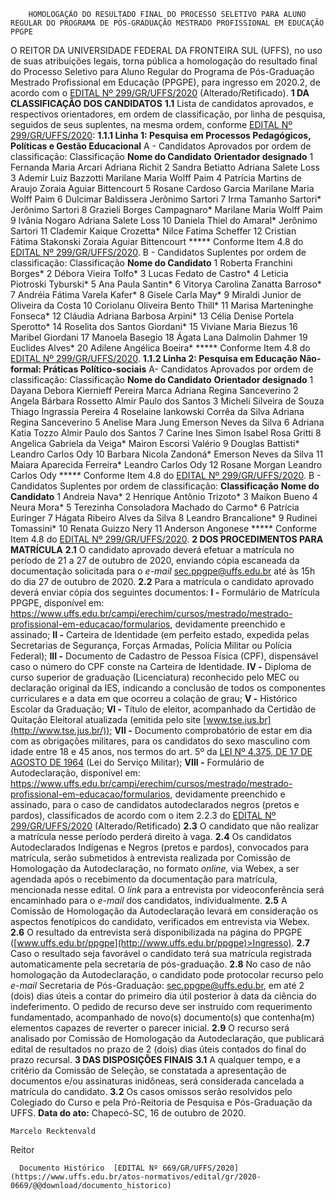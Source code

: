         HOMOLOGAÇÃO DO RESULTADO FINAL DO PROCESSO SELETIVO PARA ALUNO REGULAR DO PROGRAMA DE PÓS-GRADUAÇÃO MESTRADO PROFISSIONAL EM EDUCAÇÃO PPGPE  

 O REITOR DA UNIVERSIDADE FEDERAL DA FRONTEIRA SUL (UFFS), no uso de suas atribuições legais, torna pública a homologação do resultado final do Processo Seletivo para Aluno Regular do Programa de Pós-Graduação Mestrado Profissional em Educação (PPGPE), para ingresso em 2020.2, de acordo com o [EDITAL Nº 299/GR/UFFS/2020](https://www.uffs.edu.br/atos-normativos/edital/gr/2020-0299) (Alterado/Retificado). **1 DA CLASSIFICAÇÃO DOS CANDIDATOS** **1.1**  Lista de candidatos aprovados, e respectivos orientadores, em ordem de classificação, por linha de pesquisa, seguidos de seus suplentes, na mesma ordem, conforme [EDITAL Nº 299/GR/UFFS/2020](https://www.uffs.edu.br/atos-normativos/edital/gr/2020-0299):   **1.1.1 Linha 1: Pesquisa em Processos Pedagógicos, Políticas e Gestão Educacional**   A - Candidatos Aprovados por ordem de classificação:     Classificação   **Nome do Candidato**   **Orientador designado**     1   Fernanda Maria Arcari   Adriana Richit     2   Sandra Betiatto   Adriana Salete Loss     3   Ademir Luiz Bazzotti   Marilane Maria Wolff Paim     4   Patrícia Martins de Araujo   Zoraia Aguiar Bittencourt     5   Rosane Cardoso Garcia   Marilane Maria Wolff Paim     6   Dulcimar Baldissera   Jerônimo Sartori     7   Irma Tamanho Sartori*   Jerônimo Sartori     8   Grazieli Borges Campagnaro*   Marilane Maria Wolff Paim     9   Ivânia Nogaro   Adriana Salete Loss     10   Daniela Thiel do Amaral*   Jerônimo Sartori     11   Clademir Kaique Crozetta*   Nilce Fatima Scheffer     12   Cristian Fátima Stakonski   Zoraia Aguiar Bittencourt     *****  Conforme Item 4.8 do [EDITAL Nº 299/GR/UFFS/2020](https://www.uffs.edu.br/atos-normativos/edital/gr/2020-0299).   B - Candidatos Suplentes por ordem de classificação:     Classificação   **Nome do Candidato**     1   Roberta Franchini Borges*     2   Débora Vieira Tolfo*     3   Lucas Fedato de Castro*     4   Leticia Piotroski Tyburski*     5   Ana Paula Santin*     6   Vitorya Carolina Zanatta Barroso*     7   Andréia Fátima Varela Kafer*     8   Gisele Carla May*     9   Miraldi Junior de Oliveira da Costa     10   Coriolanu Oliveira Bento Thill*     11   Marisa Marteninghe Fonseca*     12   Cláudia Adriana Barbosa Arpini*     13   Célia Denise Portela Sperotto*     14   Roselita dos Santos Giordani*     15   Viviane Maria Biezus     16   Maribel Giordani     17   Manoela Basegio     18   Ágata Lana Dalmolin Dahmer     19   Euclides Alves*     20   Adilene Angélica Boeira*     *****  Conforme Item 4.8 do [EDITAL Nº 299/GR/UFFS/2020](https://www.uffs.edu.br/atos-normativos/edital/gr/2020-0299).  **1.1.2 Linha 2: Pesquisa em Educação Não-formal: Práticas Político-sociais**   A- Candidatos Aprovados por ordem de classificação:     Classificação   **Nome do Candidato**   **Orientador designado**     1   Dayana Debora Kiernieff Pereira Marca   Adriana Regina Sanceverino     2   Angela Bárbara Rossetto   Almir Paulo dos Santos     3   Micheli Silveira de Souza   Thiago Ingrassia Pereira     4   Roselaine Iankowski Corrêa da Silva   Adriana Regina Sanceverino     5   Anelise Mara Jung   Emerson Neves da Silva     6   Adriana Katia Tozzo   Almir Paulo dos Santos     7   Carine Ines Simon   Isabel Rosa Gritti     8   Angelica Gabriela da Veiga*   Mairon Escorsi Valério     9   Douglas Battisti*   Leandro Carlos Ody     10   Barbara Nicola Zandoná*   Emerson Neves da Silva     11   Maiara Aparecida Ferreira*   Leandro Carlos Ody     12   Rosane Morgan   Leandro Carlos Ody     *****  Conforme Item 4.8 do [EDITAL Nº 299/GR/UFFS/2020](https://www.uffs.edu.br/atos-normativos/edital/gr/2020-0299).   B - Candidatos Suplentes por ordem de classificação:     **Classificação**   **Nome do Candidato**     1   Andreia Nava*     2   Henrique Antônio Trizoto*     3   Maikon Bueno     4   Neura Mora*     5   Terezinha Consoladora Machado do Carmo*     6   Patrícia Euringer     7   Hágata Ribeiro Alves da Silva     8   Leandro Brancalione*     9   Rudinei Tomassini*     10   Renata Guizzo Nery     11   Anderson Angonese     *****  Conforme Item 4.8 do [EDITAL Nº 299/GR/UFFS/2020](https://www.uffs.edu.br/atos-normativos/edital/gr/2020-0299).  **2 DOS PROCEDIMENTOS PARA MATRÍCULA** **2.1**  O candidato aprovado deverá efetuar a matrícula no período de 21 a 27 de outubro de 2020, enviando cópia escaneada da documentação solicitada para o *e-mail*  sec.ppgpe@uffs.edu.br até às 15h do dia 27 de outubro de 2020. **2.2**  Para a matrícula o candidato aprovado deverá enviar cópia dos seguintes documentos: **I -**  Formulário de Matrícula PPGPE, disponível em: <https://www.uffs.edu.br/campi/erechim/cursos/mestrado/mestrado-profissional-em-educacao/formularios>, devidamente preenchido e assinado; **II -**  Carteira de Identidade (em perfeito estado, expedida pelas Secretarias de Segurança, Forças Armadas, Polícia Militar ou Polícia Federal); **III -**  Documento de Cadastro de Pessoa Física (CPF), dispensável caso o número do CPF conste na Carteira de Identidade. **IV -**  Diploma de curso superior de graduação (Licenciatura) reconhecido pelo MEC ou declaração original da IES, indicando a conclusão de todos os componentes curriculares e a data em que ocorreu a colação de grau; **V -**  Histórico Escolar da Graduação; **VI -**  Título de eleitor, acompanhado da Certidão de Quitação Eleitoral atualizada (emitida pelo site [www.tse.jus.br](http://www.tse.jus.br/)); **VII -**  Documento comprobatório de estar em dia com as obrigações militares, para os candidatos do sexo masculino com idade entre 18 e 45 anos, nos termos do art. 5º da [LEI Nº 4.375, DE 17 DE AGOSTO DE 1964](http://www.planalto.gov.br/ccivil_03/LEIS/L4375.htm) (Lei do Serviço Militar); **VIII -**  Formulário de Autodeclaração, disponível em: <https://www.uffs.edu.br/campi/erechim/cursos/mestrado/mestrado-profissional-em-educacao/formularios>, devidamente preenchido e assinado, para o caso de candidatos autodeclarados negros (pretos e pardos), classificados de acordo com o item 2.2.3 do [EDITAL Nº 299/GR/UFFS/2020](https://www.uffs.edu.br/atos-normativos/edital/gr/2020-0299) (Alterado/Retificado) **2.3**  O candidato que não realizar a matrícula nesse período perderá direito à vaga. **2.4**  Os candidatos Autodeclarados Indígenas e Negros (pretos e pardos), convocados para matrícula, serão submetidos à entrevista realizada por Comissão de Homologação da Autodeclaração, no formato *online,* via Webex, a ser agendada após o recebimento da documentação para matrícula, mencionada nesse edital. O *link* para a entrevista por videoconferência será encaminhado para o *e-mail*  dos candidatos, individualmente. **2.5**  A Comissão de Homologação da Autodeclaração levará em consideração os aspectos fenotípicos do candidato, verificados em entrevista via Webex. **2.6**  O resultado da entrevista será disponibilizada na página do PPGPE ([www.uffs.edu.br/ppgpe](http://www.uffs.edu.br/ppgpe)>Ingresso). **2.7**  Caso o resultado seja favorável o candidato terá sua matrícula registrada automaticamente pela secretaria de pós-graduação. **2.8**  No caso de não homologação da Autodeclaração, o candidato pode protocolar recurso pelo *e-mail*  Secretaria de Pós-Graduação: sec.ppgpe@uffs.edu.br, em até 2 (dois) dias úteis a contar do primeiro dia útil posterior à data da ciência do indeferimento. O pedido de recurso deve ser instruído com requerimento fundamentado, acompanhado de novo(s) documento(s) que contenha(m) elementos capazes de reverter o parecer inicial. **2.9**  O recurso será analisado por Comissão de Homologação da Autodeclaração, que publicará edital de resultados no prazo de 2 (dois) dias úteis contados do final do prazo recursal.  **3 DAS DISPOSIÇÕES FINAIS** **3.1**  A qualquer tempo, e a critério da Comissão de Seleção, se constatada a apresentação de documentos e/ou assinaturas inidôneas, será considerada cancelada a matrícula do candidato. **3.2**  Os casos omissos serão resolvidos pelo Colegiado do Curso e pela Pró-Reitoria de Pesquisa e Pós-Graduação da UFFS.        **Data do ato:** Chapecó-SC, 16 de outubro de 2020.   
 

    Marcelo Recktenvald   
 Reitor 

      Documento Histórico  [EDITAL Nº 669/GR/UFFS/2020](https://www.uffs.edu.br/atos-normativos/edital/gr/2020-0669/@@download/documento_historico)     
      